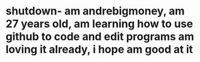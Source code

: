 # shutdown- am andrebigmoney, am 27 years old, am learning how to use github  to code and edit programs am loving it already, i hope am good at it
